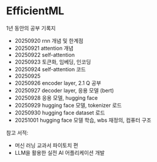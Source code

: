 # EfficientML
1년 동안의 공부 기록지

- 20250920 rnn 개념 및 한계점
- 20250921 attention 개념
- 20250922 self-attention
- 20250923 토큰화, 임베딩, 인코딩
- 20250924 self-attention 코드
- 20250925 
- 20250926 encoder layer, 2.1 Q 공부
- 20250927 decoder layer, 응용 모델 (bert)
- 20250928 응용 모델, hugging face
- 20250929 hugging face 모델, tokenizer 로드
- 20250930 hugging face dataset 로드
- 20251001 hugging face 모델 학습, wbs 재정의, 컴퓨터 구조

참고 서적: 
- 머신 러닝 교과서 파이토치 편
- LLM을 활용한 실전 AI 어플리케이션 개발